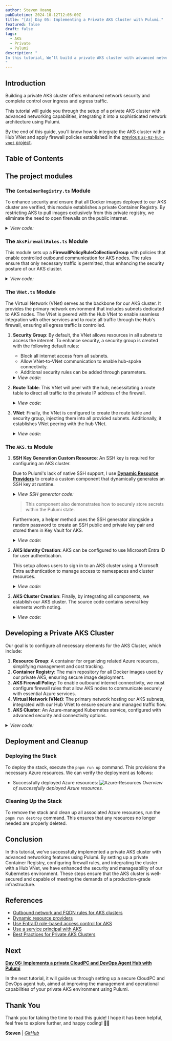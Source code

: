 ```yaml
---
author: Steven Hoang
pubDatetime: 2024-10-12T12:05:00Z
title: "[Az] Day 05: Implementing a Private AKS Cluster with Pulumi."
featured: false
draft: false
tags:
  - AKS
  - Private
  - Pulumi
description: "
In this tutorial, We’ll build a private AKS cluster with advanced networking features. We’ll explore how to integrate the AKS cluster with the Hub VNet and apply the firewall policies we’ve created.
"
---
```


## Introduction

Building a private AKS cluster offers enhanced network security and complete control over ingress and egress traffic.

This tutorial will guide you through the setup of a private AKS cluster with advanced networking capabilities, integrating it into a sophisticated network architecture using Pulumi.

By the end of this guide, you'll know how to integrate the AKS cluster with a Hub VNet and apply firewall policies established in the [previous `az-02-hub-vnet` project](/posts/az-04-pulumi-private-aks-hub-vnet-development).

## Table of Contents

## The project modules

### The `ContainerRegistry.ts` Module

To enhance security and ensure that all Docker images deployed to our AKS cluster are verified, this module establishes a private Container Registry. By restricting AKS to pull images exclusively from this private registry, we eliminate the need to open firewalls on the public internet.

<details><summary><em>View code:</em></summary>

[inline](https://github.com/baoduy/drunk-azure-pulumi-articles/blob/main/az-03-aks-cluster/ContainerRegistry.ts#1-1000)

</details>

### The `AksFirewallRules.ts` Module

This module sets up a **FirewallPolicyRuleCollectionGroup** with policies that enable controlled outbound communication for AKS nodes. The rules ensure that only necessary traffic is permitted, thus enhancing the security posture of our AKS cluster.

<details><summary><em>View code:</em></summary>

[inline](https://github.com/baoduy/drunk-azure-pulumi-articles/blob/main/az-03-aks-cluster/AksFirewallRules.ts#1-1000)

</details>

### The `VNet.ts` Module

The Virtual Network (VNet) serves as the backbone for our AKS cluster. It provides the primary network environment that includes subnets dedicated to AKS nodes.
The VNet is peered with the Hub VNet to enable seamless integration with other services and to route all traffic through the Hub's firewall, ensuring all egress traffic is controlled.

1. **Security Group**: By default, the VNet allows resources in all subnets to access the internet. To enhance security, a security group is created with the following default rules:

   - Block all internet access from all subnets.
   - Allow VNet-to-VNet communication to enable hub-spoke connectivity.
   - Additional security rules can be added through parameters.

   <details><summary><em>View code:</em></summary>

   [inline](https://github.com/baoduy/drunk-azure-pulumi-articles/blob/main/az-03-aks-cluster/VNet.ts#1-1000)

   </details>

2. **Route Table**: This VNet will peer with the hub, necessitating a route table to direct all traffic to the private IP address of the firewall.

    <details><summary><em>View code:</em></summary>
    
    [inline](https://github.com/baoduy/drunk-azure-pulumi-articles/blob/main/az-03-aks-cluster/VNet.ts#1-1000)
    
    </details>

3. **VNet**: Finally, the VNet is configured to create the route table and security group, injecting them into all provided subnets. Additionally, it establishes VNet peering with the hub VNet.

    <details><summary><em>View code:</em></summary>
    
    [inline](https://github.com/baoduy/drunk-azure-pulumi-articles/blob/main/az-03-aks-cluster/VNet.ts#10-1000)
    
    </details>

### The `AKS.ts` Module

1. **SSH Key Generation Custom Resource**: An SSH key is required for configuring an AKS cluster. 

    Due to Pulumi's lack of native SSH support, I use **[Dynamic Resource Providers](https://www.pulumi.com/docs/iac/concepts/resources/dynamic-providers/)** to create a custom component that dynamically generates an SSH key at runtime.
    
   <details><summary><em>View SSH generator code:</em></summary>
    
    [inline](https://github.com/baoduy/drunk-azure-pulumi-articles/blob/main/az-03-aks-cluster/SshGenerator.ts#1-1000)
    
    </details>
   
    > This component also demonstrates how to securely store secrets within the Pulumi state.

    Furthermore, a helper method uses the SSH generator alongside a random password to create an SSH public and private key pair and stored them in Key Vault for AKS.
    
    <details><summary><em>View code:</em></summary>
    
    [inline](https://github.com/baoduy/drunk-azure-pulumi-articles/blob/main/az-03-aks-cluster/Aks.ts#78-116)
    
    </details>

2. **AKS Identity Creation**: AKS can be configured to use Microsoft Entra ID for user authentication.

    This setup allows users to sign in to an AKS cluster using a Microsoft Entra authentication to manage access to namespaces and cluster resources.

    <details><summary><em>View code:</em></summary>
    
    [inline](https://github.com/baoduy/drunk-azure-pulumi-articles/blob/main/az-03-aks-cluster/Aks.ts#11-71)
    
    </details>

3. **AKS Cluster Creation**: Finally, by integrating all components, we establish our AKS cluster. The source code contains several key elements worth noting.
    <details><summary><em>View code:</em></summary>
    
    [inline](https://github.com/baoduy/drunk-azure-pulumi-articles/blob/main/az-03-aks-cluster/Aks.ts#121-1000)
    
    </details>

## Developing a Private AKS Cluster

Our goal is to configure all necessary elements for the AKS Cluster, which include:

1. **Resource Group**: A container for organizing related Azure resources, simplifying management and cost tracking.
2. **Container Registry**: The main repository for all Docker images used by our private AKS, ensuring secure image deployment.
3. **AKS Firewall Policy**: To enable outbound internet connectivity, we must configure firewall rules that allow AKS nodes to communicate securely with essential Azure services.
4. **Virtual Network (VNet)**: The primary network hosting our AKS subnets, integrated with our Hub VNet to ensure secure and managed traffic flow.
5. **AKS Cluster**: An Azure-managed Kubernetes service, configured with advanced security and connectivity options.

<details><summary><em>View code:</em></summary>

[inline](https://github.com/baoduy/drunk-azure-pulumi-articles/blob/main/az-03-aks-cluster/index.ts#1-1000)

</details>

## Deployment and Cleanup

### Deploying the Stack

To deploy the stack, execute the `pnpm run up` command. This provisions the necessary Azure resources. We can verify the deployment as follows:

- Successfully deployed Azure resources:
  ![Azure-Resources](/assets/az-05-pulumi-private-aks-cluster-env/az-03-aks-cluster.png)
  _Overview of successfully deployed Azure resources._

### Cleaning Up the Stack

To remove the stack and clean up all associated Azure resources, run the `pnpm run destroy` command. This ensures that any resources no longer needed are properly deleted.

## Conclusion

In this tutorial, we've successfully implemented a private AKS cluster with advanced networking features using Pulumi.
By setting up a private Container Registry, configuring firewall rules, and integrating the cluster with a Hub VNet, we have enhanced the security and manageability of our Kubernetes environment.
These steps ensure that the AKS cluster is well-secured and capable of meeting the demands of a production-grade infrastructure.

## References

- [Outbound network and FQDN rules for AKS clusters](https://learn.microsoft.com/en-us/azure/aks/outbound-rules-control-egress)
- [Dynamic resource providers](https://www.pulumi.com/docs/iac/concepts/resources/dynamic-providers/)
- [Use EntraID role-based access control for AKS](https://learn.microsoft.com/en-us/azure/aks/manage-azure-rbac?tabs=azure-cli)
- [Use a service principal with AKS](https://learn.microsoft.com/en-us/azure/aks/kubernetes-service-principal?tabs=azure-cli)
- [Best Practices for Private AKS Clusters](https://docs.microsoft.com/azure/aks/private-clusters)

## Next

**[Day 06: Implements a private CloudPC and DevOps Agent Hub with Pulumi](/posts/az-06-pulumi-private-aks-cloudpc-hub)**

In the next tutorial, it will guide us through setting up a secure CloudPC and DevOps agent hub, aimed at improving the management and operational capabilities of your private AKS environment using Pulumi.

## Thank You

Thank you for taking the time to read this guide! I hope it has been helpful, feel free to explore further, and happy coding! 🌟✨

**Steven** | _[GitHub](https://github.com/baoduy)_
